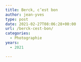 ```yaml
---
title: Berck, c’est bon
author: jean-yves
type: post
date: 2021-02-27T08:06:28+00:00
url: /berck-cest-bon/
categories:
  - Photographie
years:
  - 2021

---
```

